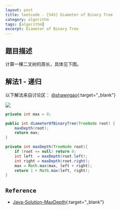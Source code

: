 ```yaml
---
layout: post
title: leetcode - [543] Diameter of Binary Tree
category: algorithm
tags: [algorithm]
excerpt: Diameter of Binary Tree
---
```


## 题目描述  

计算一棵二叉树的周长，具体见下图。  


## 解法1 - 递归  

以下解法来自讨论区：  [@shawngao](https://leetcode.com/problems/diameter-of-binary-tree/discuss/101132/Java-Solution-MaxDepth){:target="_blank"}

![](https://yyc-images.oss-cn-beijing.aliyuncs.com/leetcode_543.png)  

``` java
private int max = 0;

public int diameterOfBinaryTree(TreeNode root) {
    maxDepth(root);
    return max;
}

private int maxDepth(TreeNode root){
    if (root == null) return 0;
    int left  = maxDepth(root.left);
    int right = maxDepth(root.right);
    max = Math.max(max, left + right);
    return 1 + Math.max(left, right);
}
```

## `Reference`  
- [Java-Solution-MaxDepth](https://leetcode.com/problems/diameter-of-binary-tree/discuss/101132/Java-Solution-MaxDepth){:target="_blank"}
